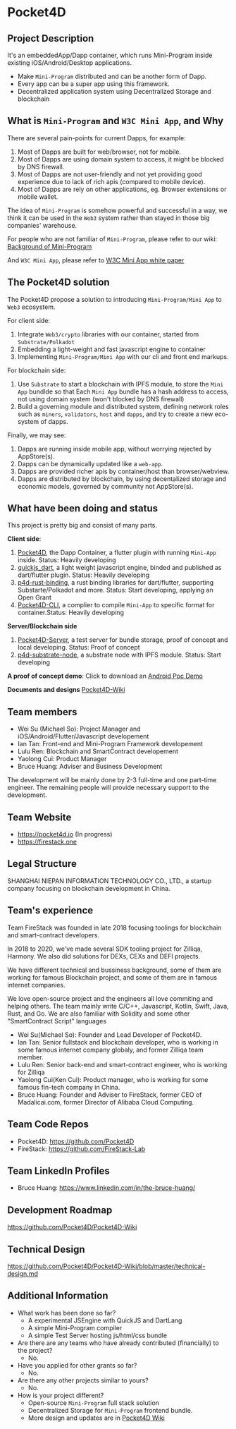 # Pocket4D

## Project Description
It's an embeddedApp/Dapp container, which runs Mini-Program inside existing iOS/Android/Desktop applications.
  
- Make `Mini-Program` distributed and can be another form of Dapp.
- Every app can be a super app using this framework.
- Decentralized application system using Decentralized Storage and blockchain
 

## What is `Mini-Program` and `W3C Mini App`, and Why

There are several pain-points for current Dapps, for example:

1. Most of Dapps are built for web/browser, not for mobile.
2. Most of Dapps are using domain system to access, it might be blocked by DNS firewall.
3. Most of Dapps are not user-friendly and not yet providing good experience due to lack of rich apis (compared to mobile device).
4. Most of Dapps are rely on other applications, eg. Browser extensions or mobile wallet.

The idea of `Mini-Program` is somehow powerful and successful in a way, we think it can be used in the `Web3` system rather than stayed in those big companies' warehouse.

For people who are not familiar of `Mini-Program`, please refer to our wiki:
[Background of Mini-Program](https://github.com/Pocket4D/Pocket4D-Wiki/blob/master/introduction.md#background)

And `W3C Mini App`, please refer to
[W3C Mini App white paper](https://www.w3.org/TR/mini-app-white-paper/)



## The Pocket4D solution

The Pocket4D propose a solution to introducing `Mini-Program/Mini App` to `Web3` ecosystem.

For client side:
1. Integrate `Web3/crypto` libraries with our container, started from `Substrate/Polkadot`
2. Embedding a light-weight and fast javascript engine to container
3. Implementing `Mini-Program/Mini App` with our cli and front end markups.

For blockchain side:
1. Use `Substrate` to start a blockchain with IPFS module, to store the `Mini App` bundlde so that Each `Mini App` bundle has a hash address to access, not using domain system (won't blocked by DNS firewall)
2. Build a governing module and distributed system, defining network roles such as `miners`, `validators`, `host` and `dapps`, and try to create a new eco-system of dapps.

Finally, we may see:

1. Dapps are running inside mobile app, without worrying rejected by AppStore(s).
2. Dapps can be dynamically updated like a `web-app`.
3. Dapps are provided richer apis by container/host than browser/webview.
4. Dapps are distributed by blockchain, by using decentalized storage and economic models, governed by community not AppStore(s).


## What have been doing and status

This project is pretty big and consist of many parts.

**Client side**:
1. [Pocket4D](https://github.com/Pocket4D/Pocket4D), the Dapp Container, a flutter plugin with running `Mini-App` inside. Status: Heavily developing
2. [quickjs_dart](https://github.com/Pocket4D/quickjs_dart), a light weight javascript engine, binded and published as dart/flutter plugin. Status: Heavily developing
3. [p4d-rust-binding](https://github.com/Pocket4D/p4d-rust-binding), a rust binding libraries for dart/flutter, supporting Substarte/Polkadot and more. Status: Start developing, applying an Open Grant
4. [Pocket4D-CLI](https://github.com/Pocket4D/Pocket4D-CLI), a complier to compile `Mini-App` to specific format for container.Status: Heavily developing

**Server/Blockchain side**
1. [Pocket4D-Server](https://github.com/Pocket4D/Pocket4D-Server), a test server for bundle storage, proof of concept and local developing. Status: Proof of concept
2. [p4d-substrate-node](https://github.com/Pocket4D/p4d-substrate-node), a substrate node with IPFS module. Status: Start developing

**A proof of concept demo**:
Click to download an [Android Poc Demo](https://pocket4d.s3-ap-southeast-1.amazonaws.com/poc0_demo/pocket4d-poc0-demo.apk)

**Documents and designs**
[Pocket4D-Wiki](https://github.com/Pocket4D/Pocket4D-Wiki)




## Team members
* Wei Su (Michael So): Project Manager and iOS/Android/Flutter/Javascript developement
* Ian Tan: Front-end and Mini-Program Framework developement
* Lulu Ren: Blockchain and SmartContract developement
* Yaolong Cui: Product Manager
* Bruce Huang: Adviser and Business Development

The development will be mainly done by 2-3 full-time and one part-time engineer. The remaining people will provide necessary support to the development.

## Team Website	
* https://pocket4d.io (In progress)
* https://firestack.one
  

## Legal Structure 
SHANGHAI NIEPAN INFORMATION TECHNOLOGY CO., LTD., a startup company focusing on blockchain development in China.

## Team's experience

Team FireStack was founded in late 2018 focusing toolings for blockchain and smart-contract developers.

In 2018 to 2020, we've made several SDK tooling project for Zilliqa, Harmony. We also did solutions for DEXs, CEXs and DEFI projects.

We have different technical and bussiness background, some of them are working for famous Blockchain project, and some of them are in famous internet companies.

We love open-source project and the engineers all love commiting and helping others. The team mainly write C/C++, Javascript, Kotlin, Swift, Java, Rust, and Go. We are also familiar with Solidity and some other "SmartContract Script" languages

* Wei Su(Michael So): Founder and Lead Developer of Pocket4D.
* Ian Tan: Senior fullstack and blockchain developer, who is working in some famous internet company globaly, and former Zilliqa team member.
* Lulu Ren: Senior back-end and smart-contract engineer, who is working for Zilliqa
* Yaolong Cui(Ken Cui): Product manager, who is working for some famous fin-tech company in China.
* Bruce Huang: Founder and Adviser to FireStack, former CEO of Madalicai.com, former Director of Alibaba Cloud Computing.


## Team Code Repos

- Pocket4D: https://github.com/Pocket4D
- FireStack: https://github.com/FireStack-Lab


## Team LinkedIn Profiles
* Bruce Huang: https://www.linkedin.com/in/the-bruce-huang/

## Development Roadmap
https://github.com/Pocket4D/Pocket4D-Wiki

## Technical Design
https://github.com/Pocket4D/Pocket4D-Wiki/blob/master/technical-design.md

## Additional Information

* What work has been done so far?
  * A experimental JSEngine with QuickJS and DartLang 
  * A simple Mini-Program compiler
  * A simple Test Server hosting js/html/css bundle
* Are there are any teams who have already contributed (financially) to the project?
  * No.
* Have you applied for other grants so far?
  * No.
* Are there any other projects similar to yours?
  * No.
* How is your project different?
  * Open-source `Mini-Program` full stack solution 
  * Decentralized Storage for `Mini-Program` frontend bundle.
  * More design and updates are in [Pocket4D Wiki](https://github.com/Pocket4D/Pocket4D-Wiki)
